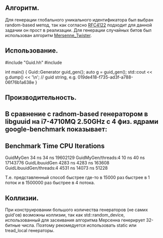 ## Алгоритм.
Для генерации глобального уникального идентификатора был выбран random-based метод, так как согласно [RFC4122](https://www.ietf.org/rfc/rfc4122.txt) подходит для данной задачии он прост в реализации. Для генерации случайных битов был использован алгоритм [Mersenne_Twister](https://en.wikipedia.org/wiki/Mersenne_Twister).

## Использование.

#include "Guid.hh"
#include <iostream>

int main() {
	Guid::Generator guid_gen{};
    auto g = guid_gen();
    std::cout << g.dump() << '\n';
    // guid string, e.g. 019de418-f735-ad3f-a788-06f76b1a638e
}

## Производительность.

В сравнение с radnom-based генератором в libguuid на i7-4710MQ 2.50GHz c 4 физ. ядрами google-benchmark показывает:
----------------------------------------------------------------
Benchmark                         Time           CPU Iterations
----------------------------------------------------------------
GuidMyGen                        34 ns         34 ns   19602129
GuidMyGen/threads:4              10 ns         40 ns   17143776
GuidLibuuidGen                 4283 ns       4283 ns     163608
GuidLibuuidGen/threads:4       4531 ns      14073 ns      51228

Т.е. представленный способ быстрее где-то в 15000 раз быстрее в 1 поток и в 1500000 раз быстрее в 4 потока.

## Коллизии.
При конструировании большого количества генераторов (не самих guid'ов) возможны коллизии, так как std::random_device, использованный для засеивания алгоритма Мерсенна генерирует 32-битные числа. Поэтому рекомедуется использовать static или tread_local генераторы.